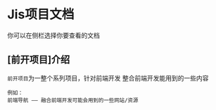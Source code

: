# Jis项目文档
你可以在侧栏选择你要查看的文档

## [前开项目]介绍
`前开项目`为一整个系列项目，针对前端开发
整合前端开发能用到的一些内容
```text
例如：
前端导航 —— 融合前端开发可能会用到的一些网站/资源
```